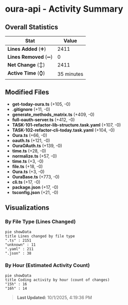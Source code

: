 # oura-api - Activity Summary 

## Overall Statistics

| Stat                   | Value                                                             |
| ---------------------- | ----------------------------------------------------------------- |
| **Lines Added** (➕)   | 2411                                          |
| **Lines Removed** (➖) | 0                                        |
| **Net Change** (↕)    | 2411                |
| **Active Time** (⌚)   | 35 minutes |


## Modified Files
- **get-today-oura.ts** (+105, -0)
- **.gitignore** (+11, -0)
- **generate_methods_matrix.ts** (+409, -0)
- **full-oauth-server.ts** (+412, -0)
- **TASK-101-refactor-lib-structure.task.yaml** (+107, -0)
- **TASK-102-refactor-cli-today.task.yaml** (+104, -0)
- **Oura.ts** (+66, -0)
- **oauth.ts** (+121, -0)
- **OuraOAuth.ts** (+139, -0)
- **time.ts** (+28, -0)
- **normalize.ts** (+57, -0)
- **time.ts** (+3, -0)
- **file.ts** (+18, -0)
- **Oura.ts** (+3, -0)
- **OuraBase.ts** (+773, -0)
- **cli.ts** (+17, -0)
- **package.json** (+17, -0)
- **tsconfig.json** (+21, -0)

## Visualizations

### By File Type (Lines Changed)

```mermaid
pie showData
title Lines changed by file type
".ts" : 2151
"unknown" : 11
".yaml" : 211
".json" : 38
```

### By Hour (Estimated Activity Count)

```mermaid
pie showData
title Coding activity by hour (count of changes)
"15h" : 16
"16h" : 14
```


> **Last Updated:** 10/1/2025, 4:19:36 PM